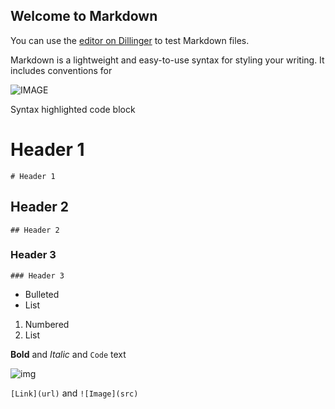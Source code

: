 ## Welcome to Markdown

You can use the [editor on Dillinger](https://dillinger.io/) to test Markdown files.

Markdown is a lightweight and easy-to-use syntax for styling your writing. It includes conventions for

![IMAGE](https://iili.io/51AdQf.png)

Syntax highlighted code block

# Header 1
`# Header 1`
## Header 2
`## Header 2`
### Header 3
`### Header 3`

- Bulleted
- List

1. Numbered
2. List

**Bold** and _Italic_ and `Code` text


![img](https://iili.io/51Anpe.png)

`[Link](url)` and `![Image](src)`
